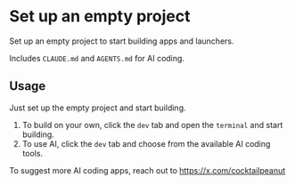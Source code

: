 # Set up an empty project

Set up an empty project to start building apps and launchers.

Includes `CLAUDE.md` and `AGENTS.md` for AI coding.

## Usage

Just set up the empty project and start building.

1. To build on your own, click the `dev` tab and open the `terminal` and start building.
2. To use AI, click the `dev` tab and choose from the available AI coding tools.

To suggest more AI coding apps, reach out to https://x.com/cocktailpeanut
